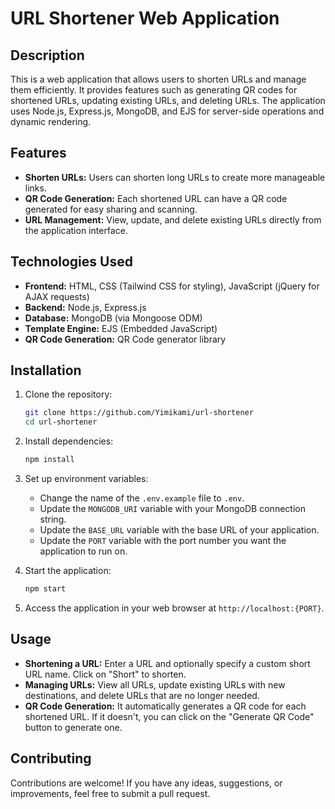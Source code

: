 # URL Shortener Web Application

## Description

This is a web application that allows users to shorten URLs and manage them efficiently. It provides features such as generating QR codes for shortened URLs, updating existing URLs, and deleting URLs. The application uses Node.js, Express.js, MongoDB, and EJS for server-side operations and dynamic rendering.

## Features

- **Shorten URLs:** Users can shorten long URLs to create more manageable links.
- **QR Code Generation:** Each shortened URL can have a QR code generated for easy sharing and scanning.
- **URL Management:** View, update, and delete existing URLs directly from the application interface.

## Technologies Used

- **Frontend:** HTML, CSS (Tailwind CSS for styling), JavaScript (jQuery for AJAX requests)
- **Backend:** Node.js, Express.js
- **Database:** MongoDB (via Mongoose ODM)
- **Template Engine:** EJS (Embedded JavaScript)
- **QR Code Generation:** QR Code generator library

## Installation

1. Clone the repository:
   ```bash
   git clone https://github.com/Yimikami/url-shortener
   cd url-shortener
   ```

2. Install dependencies:
   ```bash
   npm install
   ```

3. Set up environment variables:
   - Change the name of the `.env.example` file to `.env`.
   - Update the `MONGODB_URI` variable with your MongoDB connection string.
    - Update the `BASE_URL` variable with the base URL of your application.
    - Update the `PORT` variable with the port number you want the application to run on.

4. Start the application:
   ```bash
   npm start
   ```

5. Access the application in your web browser at `http://localhost:{PORT}`.

## Usage

- **Shortening a URL:** Enter a URL and optionally specify a custom short URL name. Click on "Short" to shorten.
- **Managing URLs:** View all URLs, update existing URLs with new destinations, and delete URLs that are no longer needed.
- **QR Code Generation:** It automatically generates a QR code for each shortened URL. If it doesn't, you can click on the "Generate QR Code" button to generate one.

## Contributing

Contributions are welcome! If you have any ideas, suggestions, or improvements, feel free to submit a pull request.

